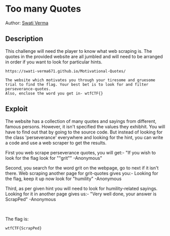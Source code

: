 
# Too many Quotes

Author: [Swati Verma](https://github.com/Swati-Verma671)

## Description

This challenge will need the player to know what web scraping is. The quotes in the provided website are all jumbled and will need to be arranged in order if you want to look for particular hints.

```
https://swati-verma671.github.io/Motivational-Quotes/

The website which motivates you through your tiresome and gruesome trial to find the flag. Your best bet is to look for and filter perseverance-quotes.
Also, enclose the word you get in- wtfCTF{}

```

## Exploit

The website has a collection of many quotes and sayings from different, famous persons. However, it isn't specified the values they exhibhit. You will have to find out that by going to the source code. But instead of looking for the class 'perseverance' everywhere and looking for the hint, you can write a code and use a web scraper to get the results.

First you web scrape perseverance quotes, you will get:-
"If you wish to look for the flag look for ""grit"" -Anonymous"

Second, you search for the word grit on the webpage, go to next if it isn't there. Web scraping another page for grit-quotes gives you:-
Looking for the flag, keep it up now look for "humility" -Anonymous

Third, as per given hint you will need to look for humility-related sayings. Looking for it in another page gives us:-
"Very well done, your answer is ScrapPed" -Anonymous

<br />

The flag is:
<br />

```
wtfCTF{ScrapPed}
```

